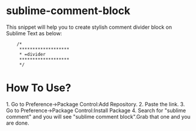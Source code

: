 sublime-comment-block
=====================
This snippet will help you to create stylish comment divider block on Sublime Text as below:

        /*
         *******************
         * =divider
         *******************
         */ 
         

<h1>How To Use?</h1>
1. Go to Preference->Package Control:Add Repository.
2. Paste the link.
3. Go to Preference->Package Control:Install Package
4. Search for "sublime comment" and you will see "sublime comment block".Grab that one and you are done.
